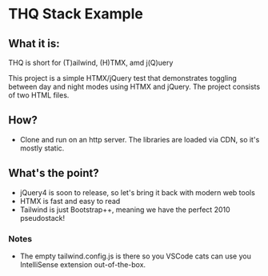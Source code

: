 # THQ Stack Example

## What it is:

THQ is short for (T)ailwind, (H)TMX, amd j(Q)uery

This project is a simple HTMX/jQuery test that demonstrates toggling between day and night modes using HTMX and jQuery. The project consists of two HTML files. 

## How?

- Clone and run on an http server. 
The libraries are loaded via CDN, so it's mostly static. 

## What's the point?
- jQuery4 is soon to release, so let's bring it back with modern web tools
- HTMX is fast and easy to read
- Tailwind is just Bootstrap++, meaning we have the perfect 2010 pseudostack!  

### Notes

- The empty tailwind.config.js is there so you VSCode cats can use you IntelliSense extension out-of-the-box.  
